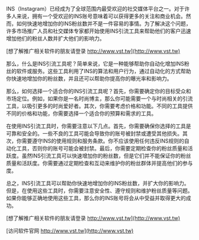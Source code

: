 INS（Instagram）已经成为了全球范围内最受欢迎的社交媒体平台之一。对于许多人来说，拥有一个受欢迎的INS账号意味着可以获得更多的关注和商业机会。然而，如何快速地增加你的INS粉丝数并不是一件容易的事情。为了解决这个问题，许多市场推广人员和社交媒体专家都开始使用INS引流工具来帮助他们的客户迅速增加他们的粉丝人数并扩大他们的影响力。

[想了解推广相关软件的朋友请登录 http://www.vst.tw](http://www.vst.tw)

那么，什么是INS引流工具呢？简单来说，它是一种能够帮助你自动化增加INS粉丝的软件或服务。这些工具利用了INS的算法和用户行为，通过自动化的方式帮助你快速地增加你的粉丝数，并且还可以帮助你提高你的曝光率和影响力。

那么，如何选择一个适合你的INS引流工具呢？首先，你需要确定你的目标受众和市场定位。例如，如果你是一名时尚博主，那么你可能需要一个与时尚相关的引流工具，以吸引更多的时尚爱好者。其次，你需要考虑价格和功能。不同的工具提供不同的价格和功能，你需要选择一个适合你的预算和需求的工具。

在使用INS引流工具时，你需要注意以下几点。首先，你需要确保你选择的工具是可靠和安全的。一些不良的工具可能会导致你的账号被封禁或遭受其他损失。其次，你需要遵守INS的使用规则和服务条款。你不应该使用任何违反INS规则的自动化工具，否则你的账号可能会被封禁。最后，你需要定期检查你的粉丝质量和活跃度。虽然INS引流工具可以快速增加你的粉丝数，但是它们并不能保证你的粉丝质量和活跃度。你需要通过定期检查和互动来维护你的粉丝群体并提高他们的参与度。

总之，INS引流工具可以帮助你快速地增加你的INS粉丝数，并扩大你的影响力。但是，在使用这些工具时，你需要注意安全性、遵守规则和维护粉丝质量等问题。如果你能够正确地使用这些工具，那么你的INS账号将会从中受益并取得更大的成功。

[想了解推广相关软件的朋友请登录 http://www.vst.tw](http://www.vst.tw)


[访问软件官网 http://www.vst.tw](http://www.vst.tw)
